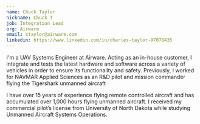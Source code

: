 ```yaml
---
name: Chuck Taylor
nickname: Chuck T
job: Integration Lead
org: Airware
email: ctaylor@airware.com
linkedin: https://www.linkedin.com/in/charles-taylor-97078435
---
```


I'm a UAV Systems Engineer at Airware. Acting as an in-house customer, I integrate and tests the latest hardware and software across a variety of vehicles in order to ensure its functionality and safety. Previously, I worked for NAVMAR Applied Sciences as an R&D pilot and mission commander flying the Tigershark unmanned aircraft

I have over 15 years of experience flying remote controlled aircraft and has accumulated over 1,000 hours flying unmanned aircraft. I received my commercial pilot’s license from University of North Dakota while studying Unmanned Aircraft Systems Operations.
